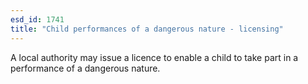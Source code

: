 ```yaml
---
esd_id: 1741
title: "Child performances of a dangerous nature - licensing"
---
```


A local authority may issue a licence to enable a child to take part in a performance of a dangerous nature.

